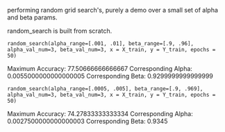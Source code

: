 performing random grid search's, purely a demo over a small set of alpha and beta params.

random_search is built from scratch.

`random_search(alpha_range=[.001, .01], beta_range=[.9, .96], alpha_val_num=3, beta_val_num=3, x = X_train, y = Y_train, epochs = 50)`

Maximum Accuracy: 77.50666666666667
Corresponding Alpha: 0.0055000000000000005
Corresponding Beta: 0.9299999999999999

`random_search(alpha_range=[.0005, .005], beta_range=[.9, .969], alpha_val_num=3, beta_val_num=3, x = X_train, y = Y_train, epochs = 50)`

Maximum Accuracy: 74.27833333333334
Corresponding Alpha: 0.0027500000000000003
Corresponding Beta: 0.9345


